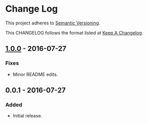 # Change Log

This project adheres to [Semantic Versioning](http://semver.org/).

This CHANGELOG follows the format listed at [Keep A Changelog](http://keepachangelog.com/).

## [1.0.0] - 2016-07-27

### Fixes

- Minor README edits.

## 0.0.1 - 2016-07-27

### Added

- Initial release.

[Unreleased]: https://github.com/sensu-extensions/sensu-extensions-ruby-hash/compare/v1.0.0...HEAD
[1.0.0]: https://github.com/sensu-extensions/sensu-extensions-ruby-hash/compare/v0.0.1...v1.0.0
